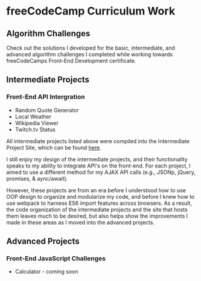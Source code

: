 # freeCodeCamp Curriculum Work

## Algorithm Challenges
Check out the solutions I developed for the basic, intermediate, and advanced algorithm challenges I completed while working towards freeCodeCamps Front-End Development certificate.

## Intermediate Projects
### Front-End API Intergration
* Random Quote Generator
* Local Weather
* Wikipedia Viewer
* Twitch.tv Status

All intermediate projects listed above were compiled into the Intermediate Project Site, which can be found [here](https://freecodecamp.ryandorman.tech).

I still enjoy my design of the intermediate projects, and their functionality speaks to my ability to integrate API's on the front-end. For each project, I aimed to use a different method for my AJAX API calls (e.g., JSONp, jQuery, promises, & aync/await). 

However, these projects are from an era before I understood how to use OOP design to organize and modularize my code, and before I knew how to use webpack to harness ES6 import features across browsers. As a result, the code organization of the intermediate projects and the site that hosts them leaves much to be desired, but also helps show the improvements I made in these areas as I moved into the advanced projects.

## Advanced Projects
### Front-End JavaScript Challenges
* Calculator - coming soon